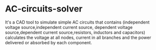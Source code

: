 # AC-circuits-solver
It's a CAD tool to simulate simple AC circuits that contains (independent voltage source,independent current source,
dependent voltage source,dependent current source,resistors, inductors and capacitors)  
calculates the voltage at all nodes, current in all branches and the power delivered or absorbed by each component.
